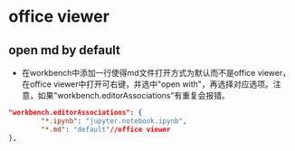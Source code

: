 # office viewer

## open md by default

- 在workbench中添加一行使得md文件打开方式为默认而不是office viewer，在office viewer中打开可右键，并选中"open with"，再选择对应选项。注意，如果"workbench.editorAssociations"有重复会报错。

```json
"workbench.editorAssociations": {
        "*.ipynb": "jupyter.notebook.ipynb",
        "*.md": "default"//office viewer
},
```
